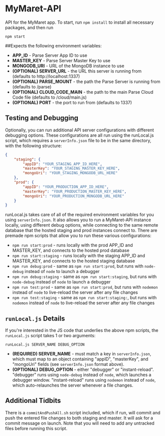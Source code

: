 # MyMaret-API
API for the MyMaret app.  To start, run `npm install` to install all necessary packages, and then run

`npm start`

##Expects the following environment variables:
- **APP_ID** - Parse Server App ID to use
- **MASTER_KEY** - Parse Server Master Key to use
- **MONGODB_URI** - URL of the MongoDB instance to use
- **(OPTIONAL) SERVER_URL** - the URL this server is running from (defaults to http://localhost:1337)
- **(OPTIONAL) PARSE_MOUNT** - the path the Parse Server is running from (defaults to /parse)
- **(OPTIONAL) CLOUD_CODE_MAIN** - the path to the main Parse Cloud Code file (defaults to /cloud/main.js)
- **(OPTIONAL) PORT** - the port to run from (defaults to 1337)

## Testing and Debugging
Optionally, you can run additional API server configurations with different debugging options.  These configurations are all run using the runLocal.js script, which requires a `serverInfo.json` file to be in the same directory, with the following structure:

```json
{
	"staging": {
		"appID": "YOUR_STAGING_APP_ID_HERE",
		"masterKey": "YOUR_STAGING_MASTER_KEY_HERE",
		"mongoUri": "YOUR_STAGING_MONGODB_URL_HERE"
	},
	"prod": {
		"appID": "YOUR_PRODUCTION_APP_ID_HERE",
		"masterKey": "YOUR_PRODUCTION_MASTER_KEY_HERE",
		"mongoUri": "YOUR_PRODUCTION_MONGODB_URL_HERE"
	}
}
```

runLocal.js takes care of all of the required environment variables for you using `serverInfo.json`.  It also allows you to run a MyMaret-API instance locally, using different debug options, while connecting to the same remote database that the hosted staging and prod instances connect to.  There are premade npm scripts that allow you to run these various configurations:
- `npm run start:prod` - runs locally with the prod APP_ID and MASTER_KEY, and connects to the hosted prod database
- `npm run start:staging` - runs locally with the staging APP_ID and MASTER_KEY, and connects to the hosted staging database
- `npm run debug:prod` - same as `npm run start:prod`, but runs with `node-debug` instead of `node` to launch a debugger
- `npm run debug:staging` - same as `npm run start:staging`, but runs with `node-debug` instead of `node` to launch a debugger
- `npm run test:prod` - same as `npm run start:prod`, but runs with `nodemon` instead of `node` to live-reload the server after any file changes
- `npm run test:staging` - same as `npm run start:staging:`, but runs with `nodemon` instead of `node` to live-reload the server after any file changes

## `runLocal.js` Details
If you're interested in the JS code that underlies the above npm scripts, the `runLocal.js` script takes 1 or two arguments:

`runLocal.js SERVER_NAME DEBUG_OPTION`

- **(REQUIRED) SERVER_NAME** - must match a key in `serverInfo.json`, which must map to an object containing "appID", "masterKey", and "mongoUri" fields (see `serverInfo.json` format above).
- **(OPTIONAL) DEBUG_OPTION** - either "debugger" or "instant-reload".  "debugger" runs using `node-debug` instead of `node`, which launches a debugger window.  "instant-reload" runs using `nodemon` instead of `node`, which auto-relaunches the server whenever a file changes.

## Additional Tidbits
There is a `commitAndPushAll.sh` script included, which if run, will commit and push the entered file changes to both staging and master.  It will ask for a commit message on launch.  Note that you will need to add any untracked files before running this script.